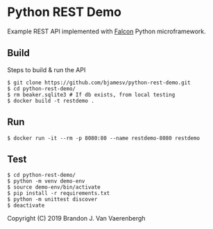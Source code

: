 # Python REST Demo
Example REST API implemented with [Falcon](https://falconframework.org/) Python microframework.

## Build
Steps to build & run the API

    $ git clone https://github.com/bjamesv/python-rest-demo.git
    $ cd python-rest-demo/
    $ rm beaker.sqlite3 # If db exists, from local testing
    $ docker build -t restdemo .

## Run
    $ docker run -it --rm -p 8080:80 --name restdemo-8080 restdemo

## Test
    $ cd python-rest-demo/
    $ python -m venv demo-env
    $ source demo-env/bin/activate
    $ pip install -r requirements.txt
    $ python -m unittest discover
    $ deactivate

Copyright (C) 2019 Brandon J. Van Vaerenbergh
